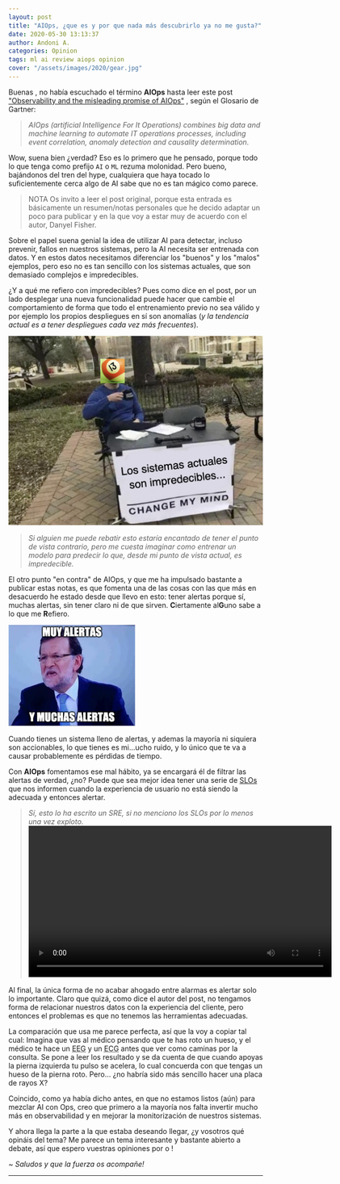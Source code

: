 ```yaml
---
layout: post
title: "AIOps, ¿que es y por que nada más descubrirlo ya no me gusta?"
date: 2020-05-30 13:13:37
author: Andoni A.
categories: Opinion
tags: ml ai review aiops opinion
cover: "/assets/images/2020/gear.jpg"
---
```


Buenas <i class="fa fa-hand-spock-o" aria-hidden="true"></i>, no había escuchado el término **AIOps** hasta leer este post ["Observability and the misleading promise of AIOps"](https://thenewstack.io/observability-and-the-misleading-promise-of-aiops/) , según el Glosario de Gartner:

> *AIOps (artificial Intelligence For It Operations) combines big data and machine learning to automate IT operations processes, including event correlation, anomaly detection and causality determination.*

Wow, suena bien ¿verdad? Eso es lo primero que he pensado, porque todo lo que tenga como prefijo `AI` o `ML` rezuma  molonidad. Pero bueno, bajándonos del tren del hype, cualquiera que haya tocado lo suficientemente cerca algo de AI sabe que no es tan mágico como parece.

> <i class="fa fa-exclamation-triangle" aria-hidden="true"></i> NOTA <i class="fa fa-exclamation-triangle" aria-hidden="true"></i> Os invito a leer el post original, porque esta entrada es básicamente un resumen/notas personales que he decido adaptar un poco para publicar y en la que voy a estar muy de acuerdo con el autor, Danyel Fisher.

Sobre el papel suena genial la idea de utilizar AI para detectar, incluso prevenir, fallos en nuestros sistemas, pero la AI necesita ser entrenada con datos. Y en estos datos necesitamos diferenciar los "buenos" y los "malos" ejemplos, pero eso no es  tan sencillo con los sistemas actuales, que son demasiado complejos e impredecibles.

¿Y a qué me refiero con impredecibles? Pues como dice en el post, por un lado desplegar una nueva funcionalidad puede hacer que cambie el comportamiento de forma que todo el entrenamiento previo no sea válido y por ejemplo los propios despliegues en sí son anomalías (*y la tendencia actual es a tener despliegues cada vez más frecuentes*).

<a href="/assets/images/2020/sistemas_impredecibles_change_my_mind.png" data-lightbox="falcon9-large" data-title="Change my mind">
  <img src="/assets/images/2020/sistemas_impredecibles_change_my_mind.png" title="Change my mind..."  witdh="820" >
</a>

> *Si alguien me puede rebatir esto estaría encantado de tener el punto de vista contrario, pero me cuesta imaginar como entrenar un modelo para predecir lo que, desde mi punto de vista actual, es impredecible.*

El otro punto "en contra" de AIOps, y que me ha impulsado bastante a publicar estas notas, es que fomenta una de las cosas con las que más en desacuerdo he estado desde que llevo en esto: tener alertas porque sí, muchas alertas, sin tener claro ni de que sirven. **C**iertamente al**G**uno sabe a lo que me **R**efiero.

<a href="/assets/images/2020/rajoy_muchas_alertas.png" data-lightbox="falcon9-large" data-title="Muy muchas alertas">
  <img src="/assets/images/2020/rajoy_muchas_alertas.png" title="" height="200" witdh="220" >
</a>

Cuando tienes un sistema lleno de alertas, y ademas la mayoría ni siquiera son accionables, lo que tienes es mi...ucho ruido, y lo único que te va a causar probablemente es pérdidas de tiempo.

Con **AIOps** fomentamos ese mal hábito, ya se encargará él de filtrar las alertas de verdad, ¿no? Puede que sea mejor idea tener una serie de [SLOs](https://landing.google.com/sre/workbook/chapters/implementing-slos/) que nos informen cuando la experiencia de usuario no está siendo la adecuada y entonces alertar.

> *Sí, esto lo ha escrito un SRE, si no menciono los SLOs por lo menos una vez exploto.*
> <video src="/assets/images/2020/noslonosre.mov" height="300" controls preload></video>

Al final, la única forma de no acabar ahogado entre alarmas es alertar solo lo importante. Claro que quizá, como dice el autor del post, no tengamos forma de relacionar nuestros datos con la experiencia del cliente, pero entonces el problemas es que no tenemos las herramientas adecuadas.

La comparación que usa me parece perfecta, así que la voy a copiar tal cual: Imagina que vas al médico pensando que te has roto un hueso, y el médico te hace un <abbr title="Electroencefalograma">EEG</abbr> y un <abbr title="Electrocardiograma">ECG</abbr> antes que ver como caminas por la consulta. Se pone a leer los resultado y se da cuenta de que cuando apoyas la pierna izquierda tu pulso se acelera, lo cual concuerda con que tengas un hueso de la pierna roto. Pero... ¿no habría sido más sencillo hacer una placa de rayos X?

Coincido, como ya había dicho antes, en que no estamos listos (aún) para mezclar AI con Ops, creo que primero a la mayoría nos falta invertir mucho más en observabilidad y en mejorar la monitorización de nuestros sistemas.

Y ahora llega la parte a la que estaba deseando llegar, ¿y vosotros qué opináis del tema? Me parece un tema interesante y bastante abierto a debate, así que espero vuestras opiniones por [<i class="fa fa-twitter-square fa-lg"></i>](https://twitter.com/andoni013/status/1266760676472733701?s=20) o [<i class="fa fa-linkedin-square fa-lg"></i>](https://www.linkedin.com/posts/andoniaf_el-otro-d%C3%ADa-descubr%C3%AD-que-era-aiops-y-me-activity-6672526392497860608-5oPv)!

*~ Saludos y que la fuerza os acompañe!* <i class="fa fa-ra"></i>

----
